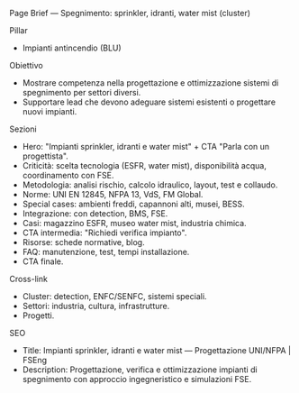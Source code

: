 Page Brief — Spegnimento: sprinkler, idranti, water mist (cluster)

Pillar
- Impianti antincendio (BLU)

Obiettivo
- Mostrare competenza nella progettazione e ottimizzazione sistemi di spegnimento per settori diversi.
- Supportare lead che devono adeguare sistemi esistenti o progettare nuovi impianti.

Sezioni
- Hero: "Impianti sprinkler, idranti e water mist" + CTA "Parla con un progettista".
- Criticità: scelta tecnologia (ESFR, water mist), disponibilità acqua, coordinamento con FSE.
- Metodologia: analisi rischio, calcolo idraulico, layout, test e collaudo.
- Norme: UNI EN 12845, NFPA 13, VdS, FM Global.
- Special cases: ambienti freddi, capannoni alti, musei, BESS.
- Integrazione: con detection, BMS, FSE.
- Casi: magazzino ESFR, museo water mist, industria chimica.
- CTA intermedia: "Richiedi verifica impianto".
- Risorse: schede normative, blog.
- FAQ: manutenzione, test, tempi installazione.
- CTA finale.

Cross-link
- Cluster: detection, ENFC/SENFC, sistemi speciali.
- Settori: industria, cultura, infrastrutture.
- Progetti.

SEO
- Title: Impianti sprinkler, idranti e water mist — Progettazione UNI/NFPA | FSEng
- Description: Progettazione, verifica e ottimizzazione impianti di spegnimento con approccio ingegneristico e simulazioni FSE.

